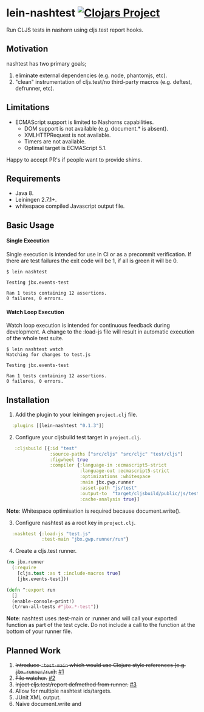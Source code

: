# lein-nashtest [![Clojars Project](https://img.shields.io/clojars/v/lein-nashtest.svg)](https://clojars.org/lein-nashtest)

Run CLJS tests in nashorn using cljs.test report hooks.

## Motivation
nashtest has two primary goals;

1. eliminate external dependencies (e.g. node, phantomjs, etc).
2. "clean" instrumentation of cljs.test/no third-party macros (e.g. deftest, defrunner, etc).

## Limitations

* ECMAScript support is limited to Nashorns capabilities.
  * DOM support is not available (e.g. document.* is absent).
  * XMLHTTPRequest is not available.
  * Timers are not available.
  * Optimal target is ECMAScript 5.1.

Happy to accept PR's if people want to provide shims.

## Requirements

* Java 8.
* Leiningen 2.7.1+.
* whitespace compiled Javascript output file.

## Basic Usage

#### Single Execution

Single execution is intended for use in CI or as a precommit verification. If there are test failures the exit code will be 1, if all is green it will be 0.

```
$ lein nashtest

Testing jbx.events-test

Ran 1 tests containing 12 assertions.
0 failures, 0 errors.
```

#### Watch Loop Execution

Watch loop execution is intended for continuous feedback during development. A change to the :load-js file will result in automatic execution of the whole test suite.

```
$ lein nashtest watch
Watching for changes to test.js

Testing jbx.events-test

Ran 1 tests containing 12 assertions.
0 failures, 0 errors.
```

## Installation

1) Add the plugin to your leiningen `project.clj` file.

```clj
  :plugins [[lein-nashtest "0.1.3"]]
```

2) Configure your cljsbuild test target in `project.clj`.

```clj
   :cljsbuild [{:id "test"
                :source-paths ["src/cljs" "src/cljc" "test/cljs"]
                :figwheel true
                :compiler {:language-in :ecmascript5-strict
                           :language-out :ecmascript5-strict
                           :optimizations :whitespace
                           :main jbx.gwp.runner
                           :asset-path "js/test"
                           :output-to  "target/cljsbuild/public/js/test.js"
                           :cache-analysis true}]
```
**Note**: Whitespace optimisation is required because document.write().

3) Configure nashtest as a root key in `project.clj`.

```clj
  :nashtest {:load-js "test.js"
             :test-main "jbx.gwp.runner/run"}
```

4) Create a cljs.test runner.

```clj
(ns jbx.runner
  (:require
    [cljs.test :as t :include-macros true]
    [jbx.events-test]))

(defn ^:export run
  []
  (enable-console-print!)
  (t/run-all-tests #"jbx.*-test"))
```
**Note**: nashtest uses :test-main or :runner and will call your exported function as part of the test cycle. Do not include a call to the function at the bottom of your runner file.

## Planned Work

1. ~~Introduce `:test-main` which would use Clojure style references (e.g. `jbx.runner/run`).~~ [#1](https://github.com/nfisher/lein-nashtest/issues/1)
1. ~~File watcher.~~ [#2](https://github.com/nfisher/lein-nashtest/issues/2)
1. ~~Inject cljs.test/report defmethod from runner.~~ [#3](https://github.com/nfisher/lein-nashtest/issues/3)
1. Allow for multiple nashtest ids/targets.
1. JUnit XML output.
1. Naive document.write and <script> to allow an unoptimised CLJS build.
